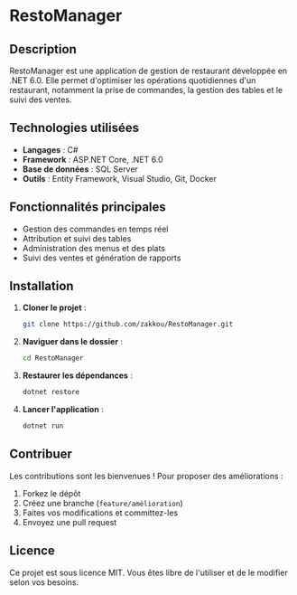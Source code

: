 # RestoManager

## Description
RestoManager est une application de gestion de restaurant développée en .NET 6.0. Elle permet d'optimiser les opérations quotidiennes d'un restaurant, notamment la prise de commandes, la gestion des tables et le suivi des ventes.

## Technologies utilisées
- **Langages** : C#
- **Framework** : ASP.NET Core, .NET 6.0
- **Base de données** : SQL Server
- **Outils** : Entity Framework, Visual Studio, Git, Docker

## Fonctionnalités principales
- Gestion des commandes en temps réel
- Attribution et suivi des tables
- Administration des menus et des plats
- Suivi des ventes et génération de rapports

## Installation
1. **Cloner le projet** :
   ```sh
   git clone https://github.com/zakkou/RestoManager.git
   ```
2. **Naviguer dans le dossier** :
   ```sh
   cd RestoManager
   ```
3. **Restaurer les dépendances** :
   ```sh
   dotnet restore
   ```
4. **Lancer l'application** :
   ```sh
   dotnet run
   ```

## Contribuer
Les contributions sont les bienvenues ! Pour proposer des améliorations :
1. Forkez le dépôt
2. Créez une branche (`feature/amélioration`)
3. Faites vos modifications et committez-les
4. Envoyez une pull request

## Licence
Ce projet est sous licence MIT. Vous êtes libre de l'utiliser et de le modifier selon vos besoins.

